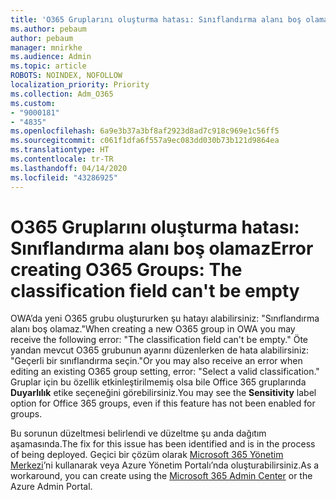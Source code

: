 ```yaml
---
title: 'O365 Gruplarını oluşturma hatası: Sınıflandırma alanı boş olamaz'
ms.author: pebaum
author: pebaum
manager: mnirkhe
ms.audience: Admin
ms.topic: article
ROBOTS: NOINDEX, NOFOLLOW
localization_priority: Priority
ms.collection: Adm_O365
ms.custom:
- "9000181"
- "4835"
ms.openlocfilehash: 6a9e3b37a3bf8af2923d8ad7c918c969e1c56ff5
ms.sourcegitcommit: c061f1dfa6f557a9ec083dd030b73b121d9864ea
ms.translationtype: HT
ms.contentlocale: tr-TR
ms.lasthandoff: 04/14/2020
ms.locfileid: "43286925"
---
```

# <a name="error-creating-o365-groups-the-classification-field-cant-be-empty"></a><span data-ttu-id="1a702-102">O365 Gruplarını oluşturma hatası: Sınıflandırma alanı boş olamaz</span><span class="sxs-lookup"><span data-stu-id="1a702-102">Error creating O365 Groups: The classification field can't be empty</span></span>

<span data-ttu-id="1a702-103">OWA’da yeni O365 grubu oluştururken şu hatayı alabilirsiniz: "Sınıflandırma alanı boş olamaz."</span><span class="sxs-lookup"><span data-stu-id="1a702-103">When creating a new O365 group in OWA you may receive the following error: "The classification field can't be empty."</span></span>  <span data-ttu-id="1a702-104">Öte yandan mevcut O365 grubunun ayarını düzenlerken de hata alabilirsiniz: "Geçerli bir sınıflandırma seçin."</span><span class="sxs-lookup"><span data-stu-id="1a702-104">Or you may also receive an error when editing an existing O365 group setting, error: "Select a valid classification."</span></span>   <span data-ttu-id="1a702-105">Gruplar için bu özellik etkinleştirilmemiş olsa bile Office 365 gruplarında **Duyarlılık** etike seçeneğini görebilirsiniz.</span><span class="sxs-lookup"><span data-stu-id="1a702-105">You may see the **Sensitivity** label option for Office 365 groups, even if this feature has not been enabled for groups.</span></span>

<span data-ttu-id="1a702-106">Bu sorunun düzeltmesi belirlendi ve düzeltme şu anda dağıtım aşamasında.</span><span class="sxs-lookup"><span data-stu-id="1a702-106">The fix for this issue has been identified and is in the process of being deployed.</span></span>  <span data-ttu-id="1a702-107">Geçici bir çözüm olarak [Microsoft 365 Yönetim Merkezi](https://docs.microsoft.com/microsoft-365/admin/create-groups/create-groups?view=o365-worldwide)’ni kullanarak veya Azure Yönetim Portalı’nda oluşturabilirsiniz.</span><span class="sxs-lookup"><span data-stu-id="1a702-107">As a workaround, you can create using the [Microsoft 365 Admin Center](https://docs.microsoft.com/microsoft-365/admin/create-groups/create-groups?view=o365-worldwide) or the Azure Admin Portal.</span></span>
